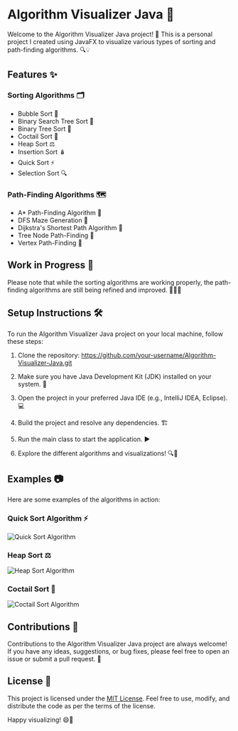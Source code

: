 # Algorithm Visualizer Java 🌟

Welcome to the Algorithm Visualizer Java project! 🎉 This is a personal project I created using JavaFX to visualize various types of sorting and path-finding algorithms. 🔍💡

## Features ✨

### Sorting Algorithms 🗂️

- Bubble Sort 🫧
- Binary Search Tree Sort 🌳
- Binary Tree Sort 🌿
- Coctail Sort 🍹
- Heap Sort ⚖️
- Insertion Sort 🪆
- Quick Sort ⚡
- Selection Sort 🔍

### Path-Finding Algorithms 🗺️

- A* Path-Finding Algorithm 🌠
- DFS Maze Generation 🏰
- Dijkstra's Shortest Path Algorithm 📏
- Tree Node Path-Finding 🌴
- Vertex Path-Finding 🔺

## Work in Progress 🚧

Please note that while the sorting algorithms are working properly, the path-finding algorithms are still being refined and improved. 🔧👷‍♂️

## Setup Instructions 🛠️

To run the Algorithm Visualizer Java project on your local machine, follow these steps:

1. Clone the repository: https://github.com/your-username/Algorithm-Visualizer-Java.git

2. Make sure you have Java Development Kit (JDK) installed on your system. 🔧

3. Open the project in your preferred Java IDE (e.g., IntelliJ IDEA, Eclipse). 💻

4. Build the project and resolve any dependencies. 🏗️

5. Run the main class to start the application. ▶️

6. Explore the different algorithms and visualizations! 🔍🎨

## Examples 📷

Here are some examples of the algorithms in action:

### Quick Sort Algorithm ⚡
![Quick Sort Algorithm](quick_sort.gif)

### Heap Sort ⚖️
![Heap Sort Algorithm](heap_sort.gif)

### Coctail Sort 🍹
![Coctail Sort Algorithm](coctail_sort.gif)

## Contributions 🤝

Contributions to the Algorithm Visualizer Java project are always welcome! If you have any ideas, suggestions, or bug fixes, please feel free to open an issue or submit a pull request. 🙏

## License 📜

This project is licensed under the [MIT License](LICENSE). Feel free to use, modify, and distribute the code as per the terms of the license.

Happy visualizing! 😄🎨
